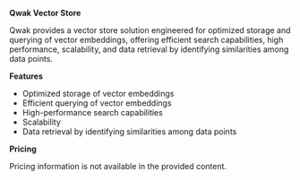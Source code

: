**Qwak Vector Store**

Qwak provides a vector store solution engineered for optimized storage and querying of vector embeddings, offering efficient search capabilities, high performance, scalability, and data retrieval by identifying similarities among data points.

**Features**

*   Optimized storage of vector embeddings
*   Efficient querying of vector embeddings
*   High-performance search capabilities
*   Scalability
*   Data retrieval by identifying similarities among data points

**Pricing**

Pricing information is not available in the provided content.